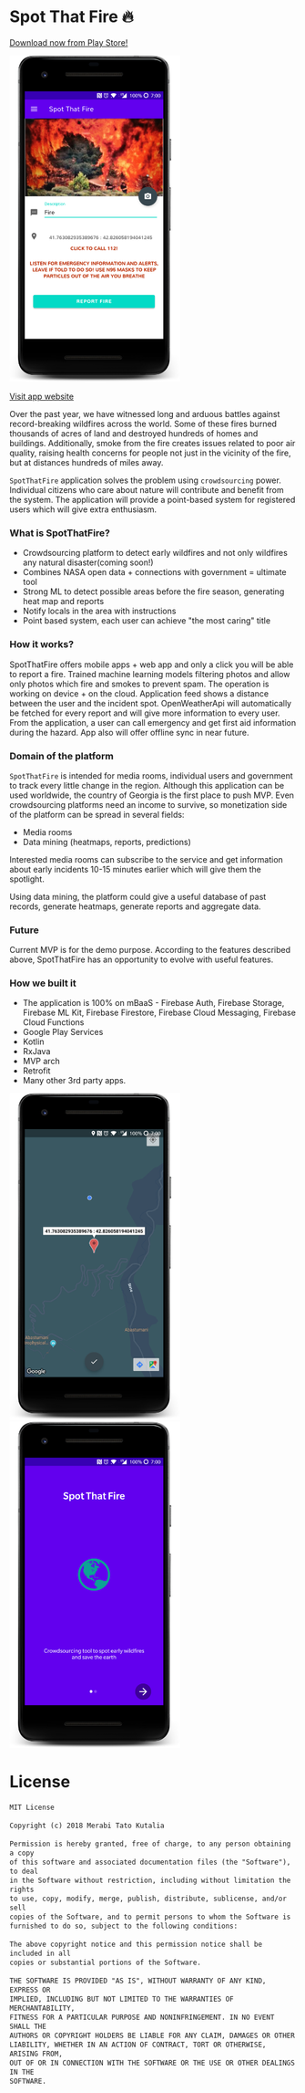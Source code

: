 # Spot That Fire 🔥

[Download now from Play Store!](https://play.google.com/store/apps/details?id=me.tatocaster.nasaappchallenge)


<img src="https://raw.githubusercontent.com/tatocaster/Spot-That-Fire/master/art/2.png" alt="All in one" width="300">


[Visit app website](http://spotthefire.surge.sh/)


Over the past year, we have witnessed long and arduous battles against record-breaking wildfires across the world. Some of these fires burned thousands of acres of land and destroyed hundreds of homes and buildings. Additionally, smoke from the fire creates issues related to poor air quality, raising health concerns for people not just in the vicinity of the fire, but at distances hundreds of miles away.

`SpotThatFire` application solves the problem using `crowdsourcing` power. Individual citizens who care about nature will contribute and benefit from the system. The application will provide a point-based system for registered users which will give extra enthusiasm.

### What is SpotThatFire?
- Crowdsourcing platform to detect early wildfires and not only wildfires any natural disaster(coming soon!)
- Combines NASA open data + connections with government = ultimate tool
- Strong ML to detect possible areas before the fire season, generating heat map and reports
- Notify locals in the area with instructions
- Point based system, each user can achieve "the most caring" title

### How it works?
SpotThatFire offers mobile apps + web app and only a click you will be able to report a fire. Trained machine learning models filtering photos and allow only photos which fire and smokes to prevent spam. The operation is working on device + on the cloud. Application feed shows a distance between the user and the incident spot.
OpenWeatherApi will automatically be fetched for every report and will give more information to every user. From the application, a user can call emergency and get first aid information during the hazard. App also will offer offline sync in near future.

### Domain of the platform
`SpotThatFire` is intended for media rooms, individual users and government to track every little change in the region. Although this application can be used worldwide, the country of Georgia is the first place to push MVP.
Even crowdsourcing platforms need an income to survive, so monetization side of the platform can be spread in several fields:
- Media rooms
- Data mining (heatmaps, reports, predictions)

Interested media rooms can subscribe to the service and get information about early incidents 10-15 minutes earlier which will give them the spotlight.

Using data mining, the platform could give a useful database of past records, generate heatmaps, generate reports and aggregate data.

### Future
Current MVP is for the demo purpose. According to the features described above, SpotThatFire has an opportunity to evolve with useful features.

### How we built it
- The application is 100% on mBaaS - Firebase Auth, Firebase Storage, Firebase ML Kit, Firebase Firestore, Firebase Cloud Messaging, Firebase Cloud Functions
- Google Play Services
- Kotlin
- RxJava
- MVP arch
- Retrofit
- Many other 3rd party apps.

<img src="https://raw.githubusercontent.com/tatocaster/Spot-That-Fire/master/art/3.png" alt="All in one" width="300">
<img src="https://raw.githubusercontent.com/tatocaster/Spot-That-Fire/master/art/4.png" alt="All in one" width="300">


# License
```
MIT License

Copyright (c) 2018 Merabi Tato Kutalia

Permission is hereby granted, free of charge, to any person obtaining a copy
of this software and associated documentation files (the "Software"), to deal
in the Software without restriction, including without limitation the rights
to use, copy, modify, merge, publish, distribute, sublicense, and/or sell
copies of the Software, and to permit persons to whom the Software is
furnished to do so, subject to the following conditions:

The above copyright notice and this permission notice shall be included in all
copies or substantial portions of the Software.

THE SOFTWARE IS PROVIDED "AS IS", WITHOUT WARRANTY OF ANY KIND, EXPRESS OR
IMPLIED, INCLUDING BUT NOT LIMITED TO THE WARRANTIES OF MERCHANTABILITY,
FITNESS FOR A PARTICULAR PURPOSE AND NONINFRINGEMENT. IN NO EVENT SHALL THE
AUTHORS OR COPYRIGHT HOLDERS BE LIABLE FOR ANY CLAIM, DAMAGES OR OTHER
LIABILITY, WHETHER IN AN ACTION OF CONTRACT, TORT OR OTHERWISE, ARISING FROM,
OUT OF OR IN CONNECTION WITH THE SOFTWARE OR THE USE OR OTHER DEALINGS IN THE
SOFTWARE.

```


